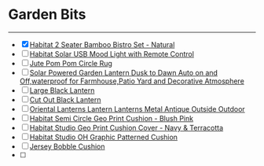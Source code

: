# Garden Bits
---

- [x] [Habitat 2 Seater Bamboo Bistro Set - Natural](https://www.habitat.co.uk/product/9371998?clickSR=slp:term:bistro%20set:1:45:1)
- [ ] [Habitat Solar USB Mood Light with Remote Control](https://www.habitat.co.uk/product/4372882?clickSR=slp:term:outdoor%20light:8:32:1)
- [ ] [Jute Pom Pom Circle Rug](https://www.habitat.co.uk/search/rugs/category:1000210/opt/page:2/)
- [ ] [Solar Powered Garden Lantern Dusk to Dawn Auto on and Off,waterproof for Farmhouse,Patio Yard and Decorative Atmosphere](https://www.google.com/shopping/product/14920750550140336076?q=outdoor+lanterns&rlz=1C1CHBF_en-GBGB933GB933&sxsrf=ALiCzsbwMLdwY-n05F7VEtYNT89FvAEJ4w:1655032612998&biw=1920&bih=929&dpr=1&prds=eto:14286694548895603374_0,pid:13796133828352318741&sa=X&ved=0ahUKEwi9ooz55Kf4AhXMilwKHQ1WD6wQ8wIIgw4)
- [ ] [Large Black Lantern](https://www.dunelm.com/product/large-black-lantern-1000190268?defaultSkuId=30745262)
- [ ] [Cut Out Black Lantern](https://www.dunelm.com/product/cut-out-black-lantern-1000188150?defaultSkuId=30732416)
- [ ] [Oriental Lanterns Lantern Lanterns Metal Antique Outside Outdoor](https://www.ebay.co.uk/itm/265633895439?chn=ps&mkevt=1&mkcid=28)
- [ ] [Habitat Semi Circle Geo Print Cushion - Blush Pink](https://www.habitat.co.uk/product/9618091?clickPR=plp:65:84)
- [ ] [Habitat Studio Geo Print Cushion Cover - Navy & Terracotta](https://www.habitat.co.uk/product/9340802?clickPR=plp:14:84)
- [ ] [Habitat Studio OH Graphic Patterned Cushion](https://www.habitat.co.uk/product/9333008?clickPR=plp:13:84)
- [ ] [Jersey Bobble Cushion](https://www.dunelm.com/product/jersey-bobble-cushion-1000187618)
- [ ] 